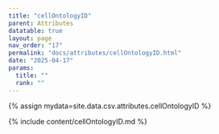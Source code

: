 ```yaml
---
title: "cellOntologyID"
parent: Attributes
datatable: true
layout: page
nav_order: "17"
permalink: "docs/attributes/cellOntologyID.html"
date: "2025-04-17"
params:
  title: ""
  rank: ""
---
```

{% assign mydata=site.data.csv.attributes.cellOntologyID %} 

{% include content/cellOntologyID.md %}
